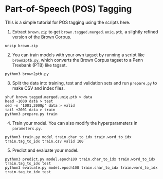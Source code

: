 # Part-of-Speech (POS) Tagging

This is a simple tutorial for POS tagging using the scripts here.

1. Extract `brown.zip` to get `brown.tagged.merged.uniq.ptb`, a slightly refined version of [the Brown Corpus](https://en.wikipedia.org/wiki/Brown_Corpus).

```
unzip brown.zip
```

2. You can train models with your own tagset by running a script like `brown2ptb.py`, which converts the Brown Corpus tagset to a Penn Treebank (PTB) like tagset.

```
python3 brown2ptb.py
```

3. Split the data into training, test and validation sets and run `prepare.py` to make CSV and index files.

```
shuf brown.tagged.merged.uniq.ptb > data
head -1000 data > test
sed -n '1001,2000p' data > valid
tail +2001 data > train
python3 prepare.py train
```

4. Train your model. You can also modify the hyperparameters in `parameters.py`.

```
python3 train.py model train.char_to_idx train.word_to_idx train.tag_to_idx train.csv valid 100
```

5. Predict and evaluate your model.

```
python3 predict.py model.epoch100 train.char_to_idx train.word_to_idx train.tag_to_idx test
python3 evaluate.py model.epoch100 train.char_to_idx train.word_to_idx train.tag_to_idx test
```
